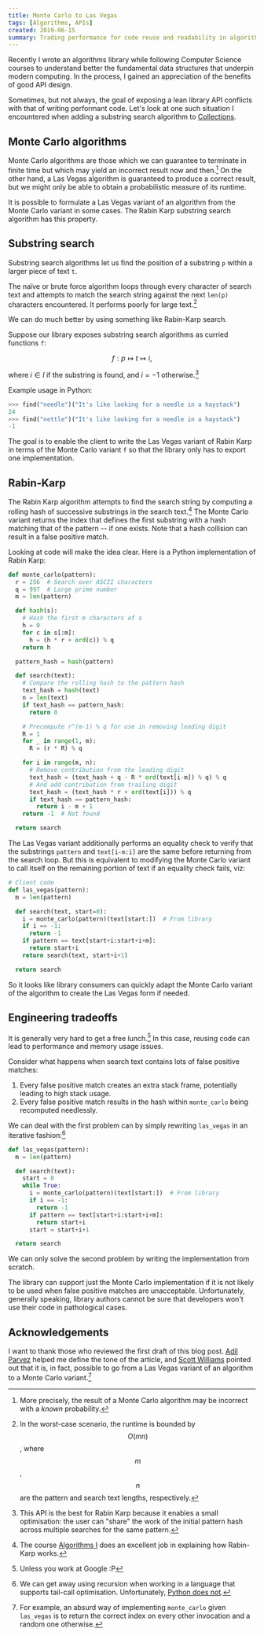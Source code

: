 ```yaml
---
title: Monte Carlo to Las Vegas
tags: [Algorithms, APIs]
created: 2019-06-15
summary: Trading performance for code reuse and readability in algorithm API design
---
```


Recently I wrote an algorithms library while following Computer Science courses to understand better the fundamental data structures that underpin modern computing. In the process, I gained an appreciation of the benefits of good API design.

Sometimes, but not always, the goal of exposing a lean library API conflicts with that of writing performant code. Let's look at one such situation I encountered when adding a substring search algorithm to [Collections](https://github.com/bfdes/Collections).

## Monte Carlo algorithms

Monte Carlo algorithms are those which we can guarantee to terminate in finite time but which may yield an incorrect result now and then.[^1] On the other hand, a Las Vegas algorithm is guaranteed to produce a correct result, but we might only be able to obtain a probabilistic measure of its runtime.

It is possible to formulate a Las Vegas variant of an algorithm from the Monte Carlo variant in some cases. The Rabin Karp substring search algorithm has this property.

## Substring search

Substring search algorithms let us find the position of a substring `p` within a larger piece of text `t`.

The naïve or brute force algorithm loops through every character of search text and attempts to match the search string against the next `len(p)` characters encountered. It performs poorly for large text.[^2]

We can do much better by using something like Rabin-Karp search.

Suppose our library exposes substring search algorithms as curried functions `f`:

$$
f : p \mapsto t \mapsto i,
$$

where $i \in I$ if the substring is found, and $i = -1$ otherwise.[^3]

Example usage in Python:

```python
>>> find("needle")("It's like looking for a needle in a haystack")
24
>>> find("nettle")("It's like looking for a needle in a haystack")
-1
```

The goal is to enable the client to write the Las Vegas variant of Rabin Karp in terms of the Monte Carlo variant `f` so that the library only has to export one implementation.

## Rabin-Karp

The Rabin Karp algorithm attempts to find the search string by computing a rolling hash of successive substrings in the search text.[^4] The Monte Carlo variant returns the index that defines the first substring with a hash matching that of the pattern -- if one exists. Note that a hash collision can result in a false positive match.

Looking at code will make the idea clear. Here is a Python implementation of Rabin Karp:

```python
def monte_carlo(pattern):
  r = 256  # Search over ASCII characters
  q = 997  # Large prime number
  m = len(pattern)

  def hash(s):
    # Hash the first m characters of s
    h = 0
    for c in s[:m]:
      h = (h * r + ord(c)) % q
    return h

  pattern_hash = hash(pattern)

  def search(text):
    # Compare the rolling hash to the pattern hash
    text_hash = hash(text)
    n = len(text)
    if text_hash == pattern_hash:
      return 0

    # Precompute r^(m-1) % q for use in removing leading digit
    R = 1
    for _ in range(1, m):
      R = (r * R) % q

    for i in range(m, n):
      # Remove contribution from the leading digit
      text_hash = (text_hash + q - R * ord(text[i-m]) % q) % q
      # And add contribution from trailing digit
      text_hash = (text_hash * r + ord(text[i])) % q
      if text_hash == pattern_hash:
        return i - m + 1
    return -1  # Not found

  return search
```

The Las Vegas variant additionally performs an equality check to verify that the substrings `pattern` and `text[i-m:i]` are the same before returning from the search loop. But this is equivalent to modifying the Monte Carlo variant to call itself on the remaining portion of text if an equality check fails, viz:

```python
# Client code
def las_vegas(pattern):
  m = len(pattern)

  def search(text, start=0):
    i = monte_carlo(pattern)(text[start:])  # From library
    if i == -1:
      return -1
    if pattern == text[start+i:start+i+m]:
      return start+i
    return search(text, start+i+1)

  return search
```

So it looks like library consumers can quickly adapt the Monte Carlo variant of the algorithm to create the Las Vegas form if needed.

## Engineering tradeoffs

It is generally very hard to get a free lunch.[^5] In this case, reusing code can lead to performance and memory usage issues.

Consider what happens when search text contains lots of false positive matches:

1. Every false positive match creates an extra stack frame, potentially leading to high stack usage.
2. Every false positive match results in the hash within `monte_carlo` being recomputed needlessly.

We can deal with the first problem can by simply rewriting `las_vegas` in an iterative fashion:[^6]

```python
def las_vegas(pattern):
  m = len(pattern)

  def search(text):
    start = 0
    while True:
      i = monte_carlo(pattern)(text[start:])  # From library
      if i == -1:
        return -1
      if pattern == text[start+i:start+i+m]:
        return start+i
      start = start+i+1

  return search
```

We can only solve the second problem by writing the implementation from scratch.

The library can support just the Monte Carlo implementation if it is not likely to be used when false positive matches are unacceptable. Unfortunately, generally speaking, library authors cannot be sure that developers won't use their code in pathological cases.

## Acknowledgements

I want to thank those who reviewed the first draft of this blog post. [Adil Parvez](https://adilparvez.com) helped me define the tone of the article, and [Scott Williams](https://scottw.co.uk) pointed out that it is, in fact, possible to go from a Las Vegas variant of an algorithm to a Monte Carlo variant.[^7]

[^1]: More precisely, the result of a Monte Carlo algorithm may be incorrect with a _known_ probability.
[^2]: In the worst-case scenario, the runtime is bounded by $$O(mn)$$, where $$m$$, $$n$$ are the pattern and search text lengths, respectively.
[^3]: This API is the best for Rabin Karp because it enables a small optimisation: the user can "share" the work of the initial pattern hash across multiple searches for the same pattern.
[^4]: The course [Algorithms I](https://www.coursera.org/learn/algorithms-part1) does an excellent job in explaining how Rabin-Karp works.
[^5]: Unless you work at Google :P
[^6]: We can get away using recursion when working in a language that supports tail-call optimisation. Unfortunately, [Python does not](https://stackoverflow.com/a/13592002).
[^7]: For example, an absurd way of implementing `monte_carlo` given `las_vegas` is to return the correct index on every other invocation and a random one otherwise.
